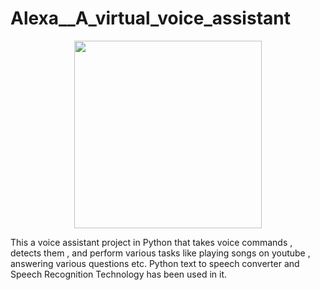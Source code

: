 # Alexa__A_virtual_voice_assistant

<p align="center">
  <img src="https://encrypted-tbn0.gstatic.com/images?q=tbn:ANd9GcSXlnLYjOaIzgKaoRirNlZYWuevt5WyeRiCJw&usqp=CAU" width="300" height="300" />
</p>
<p>This a voice assistant project in Python that takes voice commands , detects them , and perform various tasks like playing songs on youtube , answering various questions etc.  Python text to speech converter and Speech Recognition Technology has been used in it.
  </p>
